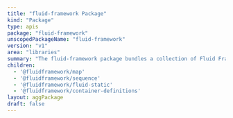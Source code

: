 ```yaml
---
title: "fluid-framework Package"
kind: "Package"
type: apis
package: "fluid-framework"
unscopedPackageName: "fluid-framework"
version: "v1"
area: "libraries"
summary: "The fluid-framework package bundles a collection of Fluid Framework client packages for easy use when paired with a corresponding service client package (for example, @<!-- -->fluidframework/azure-client or @<!-- -->fluidframework/tinylicious-client)."
children:
  - '@fluidframework/map'
  - '@fluidframework/sequence'
  - '@fluidframework/fluid-static'
  - '@fluidframework/container-definitions'
layout: aggPackage
draft: false
---
```

